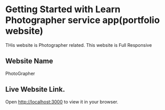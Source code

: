 # Getting Started with Learn Photographer service app(portfolio website)

THis website is Photographer related.
This website is Full Responsive

## Website Name

PhotoGrapher

## Live Website Link.

Open [http://localhost:3000](http://localhost:3000) to view it in your browser.


